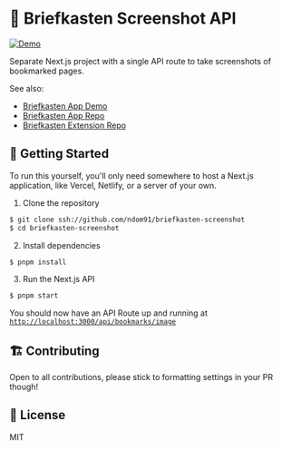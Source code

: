 # 📸 Briefkasten Screenshot API

[![Demo](https://img.shields.io/badge/demo-instance-green?style=flat-square)](https://briefkasten.vercel.app)

Separate Next.js project with a single API route to take screenshots of bookmarked pages.

See also:

- [Briefkasten App Demo](https://briefkasten.vercel.app)
- [Briefkasten App Repo](https://github.com/ndom91/briefkasten)
- [Briefkasten Extension Repo](https://github.com/ndom91/briefkasten-extension)


## 🚀 Getting Started

To run this yourself, you'll only need somewhere to host a Next.js application, like Vercel, Netlify, or a server of your own.

1. Clone the repository

```sh
$ git clone ssh://github.com/ndom91/briefkasten-screenshot
$ cd briefkasten-screenshot
```

2. Install dependencies

```sh
$ pnpm install
```

3. Run the Next.js API

```sh
$ pnpm start
```

You should now have an API Route up and running at [`http://localhost:3000/api/bookmarks/image`](http://localhost:3000/api/bookmarks/image)

## 🏗 Contributing

Open to all contributions, please stick to formatting settings in your PR though!

## 📝 License

MIT
